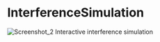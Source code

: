 # InterferenceSimulation
![Screenshot_2](https://user-images.githubusercontent.com/93014053/190928847-1eeb43ee-3ce9-490e-a926-7508a011db38.png)
Interactive interference simulation
